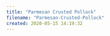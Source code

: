 ```yaml
---
title: "Parmesan Crusted Pollock"
filename: "Parmesan-Crusted-Pollock"
created: 2020-05-15 14:19:32
---
```

